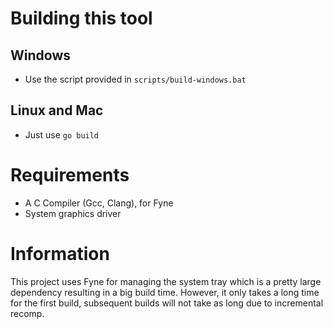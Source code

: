 # Building this tool
## Windows
- Use the script provided in ```scripts/build-windows.bat```
## Linux and Mac
- Just use ```go build```

# Requirements
- A C Compiler (Gcc, Clang), for Fyne
- System graphics driver

# Information
This project uses Fyne for managing the system tray which is a pretty large dependency resulting in a big build time. 
However, it only takes a long time for the first build, subsequent builds will not take as long due to incremental recomp.